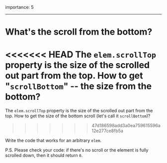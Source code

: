 importance: 5

---

# What's the scroll from the bottom?

<<<<<<< HEAD
The `elem.scrollTop` property is the size of the scrolled out part from the top. How to get "`scrollBottom`" -- the size from the bottom?
=======
The `elem.scrollTop` property is the size of the scrolled out part from the top. How to get the size of the bottom scroll (let's call it `scrollBottom`)?
>>>>>>> 47d186598add3a0ea759615596a12e277ce8fb5a

Write the code that works for an arbitrary `elem`.

P.S. Please check your code: if there's no scroll or the element is fully scrolled down, then it should return `0`.
